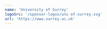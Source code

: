 ```yaml
---
name: 'University of Surrey'
logoSrc: '/sponsor-logos/uni-of-surrey.svg'
url: 'https://www.surrey.ac.uk'
---
```


